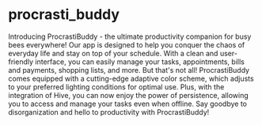 # procrasti_buddy
 Introducing ProcrastiBuddy - the ultimate productivity companion for busy bees everywhere! Our app is designed to help you conquer the chaos of everyday life and stay on top of your schedule. With a clean and user-friendly interface, you can easily manage your tasks, appointments, bills and payments, shopping lists, and more. But that's not all! ProcrastiBuddy comes equipped with a cutting-edge adaptive color scheme, which adjusts to your preferred lighting conditions for optimal use. Plus, with the integration of Hive, you can now enjoy the power of persistence, allowing you to access and manage your tasks even when offline. Say goodbye to disorganization and hello to productivity with ProcrastiBuddy!
